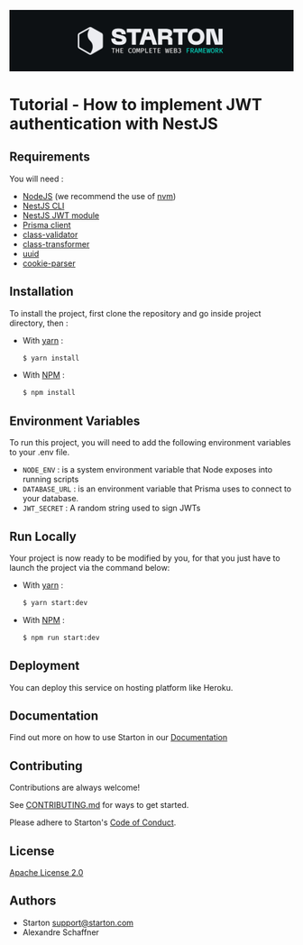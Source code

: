![Starton Banner](https://github.com/starton-io/.github/blob/master/github-banner.jpg?raw=true)

# Tutorial - How to implement JWT authentication with NestJS

## Requirements

You will need :
- [NodeJS](https://nodejs.org/en) (we recommend the use of [nvm](https://github.com/nvm-sh/nvm))
- [NestJS CLI](https://nestjs.com/)
- [NestJS JWT module](https://github.com/nestjs/jwt)
- [Prisma client](https://www.prisma.io/)
- [class-validator](https://www.npmjs.com/package/class-validator)
- [class-transformer](https://www.npmjs.com/package/class-transformer)
- [uuid](https://www.npmjs.com/package/uuid)
- [cookie-parser](https://www.npmjs.com/package/cookie-parser)

## Installation

To install the project, first clone the repository and go inside project directory, then :

- With [yarn](https://yarnpkg.com/) :
    ```bash
    $ yarn install
    ```

- With [NPM](https://www.npmjs.com/) :
    ```bash
    $ npm install
    ```

## Environment Variables

To run this project, you will need to add the following environment variables to your .env file.

* `NODE_ENV` : is a system environment variable that Node exposes into running scripts
* `DATABASE_URL` : is an environment variable that Prisma uses to connect to your database.
* `JWT_SECRET` : A random string used to sign JWTs

## Run Locally

Your project is now ready to be modified by you, for that you just have to launch the project via the command below:

- With [yarn](https://yarnpkg.com/) :
    ```bash
    $ yarn start:dev
    ```

- With [NPM](https://www.npmjs.com/) :
    ```bash
    $ npm run start:dev
    ```

## Deployment

You can deploy this service on hosting platform like Heroku.

## Documentation

Find out more on how to use Starton in our [Documentation](https://docs.starton.com/)

## Contributing

Contributions are always welcome!

See [CONTRIBUTING.md](./CONTRIBUTING.md) for ways to get started.

Please adhere to Starton's [Code of Conduct](./CODE_OF_CONDUCT.md).

## License

[Apache License 2.0](./LICENSE.md)

## Authors

- Starton [support@starton.com](mailto:support@starton.com)
- Alexandre Schaffner
